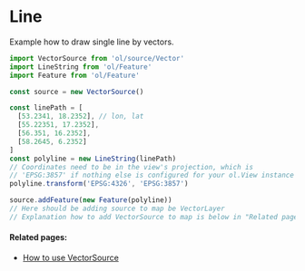 # Line

Example how to draw single line by vectors.

```js
import VectorSource from 'ol/source/Vector'
import LineString from 'ol/Feature'
import Feature from 'ol/Feature'

const source = new VectorSource()

const linePath = [
  [53.2341, 18.2352], // lon, lat
  [55.22351, 17.2352],
  [56.351, 16.2352],
  [58.2645, 6.2352]
]
const polyline = new LineString(linePath)
// Coordinates need to be in the view's projection, which is
// 'EPSG:3857' if nothing else is configured for your ol.View instance
polyline.transform('EPSG:4326', 'EPSG:3857')

source.addFeature(new Feature(polyline))
// Here should be adding source to map be VectorLayer
// Explanation how to add VectorSource to map is below in "Related pages"
```

#### Related pages:
* [How to use VectorSource](sources/vector.md)
